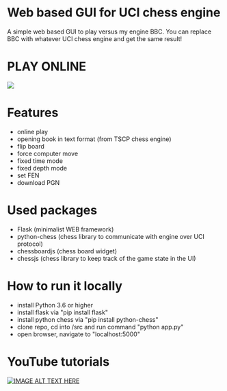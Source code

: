 # Web based GUI for UCI chess engine
A simple web based GUI to play versus my engine BBC. You can replace BBC with whatever UCI chess engine and get the same result!

# PLAY ONLINE
![](https://github.com/maksimKorzh/nibble-chess/blob/master/gui.png)

# Features
 - online play
 - opening book in text format (from TSCP chess engine)
 - flip board
 - force computer move
 - fixed time mode
 - fixed depth mode
 - set FEN
 - download PGN
 
 # Used packages
 - Flask (minimalist WEB framework)
 - python-chess (chess library to communicate with engine over UCI protocol)
 - chessboardjs (chess board widget)
 - chessjs (chess library to keep track of the game state in the UI)
 
 # How to run it locally
  - install Python 3.6 or higher
  - install flask via "pip install flask"
  - install python chess via "pip install python-chess"
  - clone repo, cd into /src and run command "python app.py"
  - open browser, navigate to "localhost:5000"

# YouTube tutorials
[![IMAGE ALT TEXT HERE](https://img.youtube.com/vi/_0uKZbHWVKM/0.jpg)](https://www.youtube.com/watch?v=_0uKZbHWVKM&list=PLmN0neTso3Jz-6--Mj51Hc3jiLhkQm0DB)

